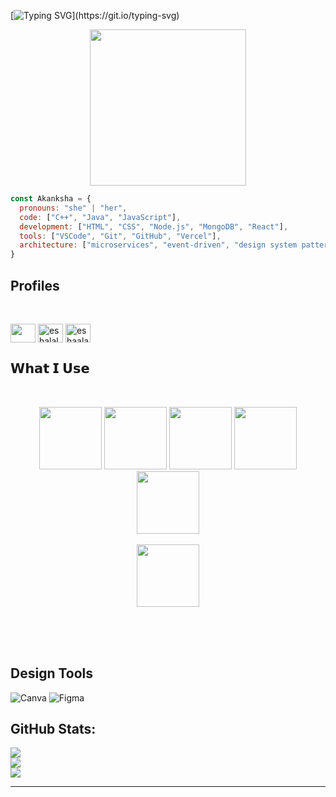 [![Typing SVG](https://readme-typing-svg.herokuapp.com?font=Architects+Daughter&color=FFFFFF&size=30&lines=Hey!+It's+Akanksha!;I'm+a+learning+developer...)](https://git.io/typing-svg)

<p align="center">
  <img width="250" src="https://cdn.hashnode.com/res/hashnode/image/upload/v1620879089779/_yuMWLuic.gif?auto=format,compress&gif-q=60&format=webms">
</p> 

```javascript
const Akanksha = {
  pronouns: "she" | "her",
  code: ["C++", "Java", "JavaScript"],
  development: ["HTML", "CSS", "Node.js", "MongoDB", "React"],
  tools: ["VSCode", "Git", "GitHub", "Vercel"],
  architecture: ["microservices", "event-driven", "design system pattern"]
}
```

## Profiles 
<br>
<p align="left">
<a href="https://twitter.com" target="blank"><img align="center" src="https://raw.githubusercontent.com/rahuldkjain/github-profile-readme-generator/master/src/images/icons/Social/twitter.svg" alt="" height="30" width="40" /></a>
<a href="https://instagram.com/__akankshaa_._" target="blank"><img align="center" src="https://raw.githubusercontent.com/rahuldkjain/github-profile-readme-generator/master/src/images/icons/Social/instagram.svg" alt="eshalal._" height="30" width="40" /></a>
<a href="https://leetcode.com/u/akanksha59/" target="blank"><img align="center" src="https://raw.githubusercontent.com/rahuldkjain/github-profile-readme-generator/master/src/images/icons/Social/leet-code.svg" alt="eshaalal" height="30" width="40" /></a>

</p>

## 𝗪𝗵𝗮𝘁 𝗜 𝗨𝘀𝗲

<br>
<p align="center">
  <img src="https://media3.giphy.com/media/ln7z2eWriiQAllfVcn/200w.webp" width="100">
   <img src="https://media.giphy.com/media/kH6CqYiquZawmU1HI6/giphy.gif" width="100" height="100">
   <img src="https://i.giphy.com/media/eNAsjO55tPbgaor7ma/200w.webp" width="100">
   <img src="https://media.giphy.com/media/du3J3cXyzhj75IOgvA/giphy.gif" width="100">
   <img src="https://i.giphy.com/media/IdyAQJVN2kVPNUrojM/200.webp" width="100"><br><br>
  <img src="https://i.giphy.com/media/v1.Y2lkPTc5MGI3NjExbTJ4bXlsbmVmb2t3aHNyaWRiOHd5YzVyd3ZyZjJweHh0Mm5wNGt3ciZlcD12MV9pbnRlcm5hbF9naWZfYnlfaWQmY3Q9Zw/Lmy23L3RkJ0sEWokRN/giphy.gif" width="100" height="100" ><br><br>
</p>
<br>
<br>

## Design Tools 
![Canva](https://img.shields.io/badge/Canva-%2300C4CC.svg?style=for-the-badge&logo=Canva&logoColor=white) 
![Figma](https://img.shields.io/badge/figma-%23F24E1E.svg?style=for-the-badge&logo=figma&logoColor=white)


## GitHub Stats:
![](https://github-readme-stats.vercel.app/api?username=Akanksha174&theme=dark&hide_border=false&include_all_commits=true&count_private=false)<br/>
![](https://github-readme-streak-stats.herokuapp.com/?user=Akanksha174&theme=dark&hide_border=false)<br/>
![](https://github-readme-stats.vercel.app/api/top-langs/?username=Akanksha174&theme=dark&hide_border=false&include_all_commits=true&count_private=false&layout=compact)

---
<!-- Proudly created with GPRM ( https://gprm.itsvg.in ) -->
